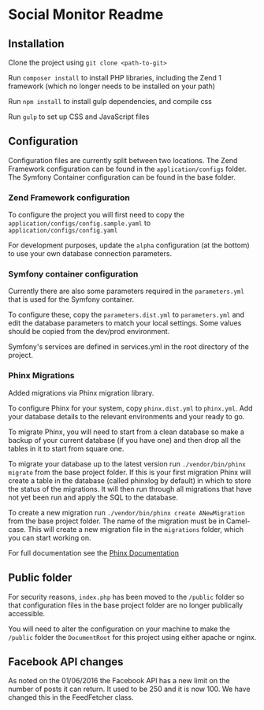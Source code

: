 # Social Monitor Readme

## Installation

Clone the project using `git clone <path-to-git>`

Run `composer install` to install PHP libraries, including the Zend 1 framework (which no longer needs to be installed on your path)

Run `npm install` to install gulp dependencies, and compile css

Run `gulp` to set up CSS and JavaScript files

## Configuration

Configuration files are currently split between two locations. The Zend Framework configuration can be found in the `application/configs` folder. The Symfony Container configuration can be found in the base folder.

### Zend Framework configuration

To configure the project you will first need to copy the `application/configs/config.sample.yaml` to `application/configs/config.yaml`

For development purposes, update the `alpha` configuration (at the bottom) to use your own database connection parameters.

### Symfony container configuration

Currently there are also some parameters required in the `parameters.yml` that is used for the Symfony container.

To configure these, copy the `parameters.dist.yml` to `parameters.yml` and edit the database parameters to match your local settings. Some values should be copied from the dev/prod environment.

Symfony's services are defined in services.yml in the root directory of the project.

### Phinx Migrations

Added migrations via Phinx migration library.

To configure Phinx for your system, copy `phinx.dist.yml` to `phinx.yml`. Add your database details to the relevant environments and your ready to go.

To migrate Phinx, you will need to start from a clean database so make a backup of your current database (if you have one) and then drop all the tables in it to start from square one.

To migrate your database up to the latest version run `./vendor/bin/phinx migrate` from the base project folder. If this is your first migration Phinx will create a table in the database (called phinxlog by default) in which to store the status of the migrations. It will then run through all migrations that have not yet been run and apply the SQL to the database.

To create a new migration run `./vendor/bin/phinx create ANewMigration` from the base project folder. The name of the migration must be in Camel-case. This will create a new migration file in the `migrations` folder, which you can start working on.

For full documentation see the [Phinx Documentation](http://docs.phinx.org/en/latest/)

## Public folder

For security reasons, `index.php` has been moved to the `/public` folder so that configuration files in the base project folder are no longer publically accessible.

You will need to alter the configuration on your machine to make the `/public` folder the `DocumentRoot` for this project using either apache or nginx.

## Facebook API changes

As noted on the 01/06/2016 the Facebook API has a new limit on the number of posts it can return. It used to be 250 and it is now 100. We have changed this in the FeedFetcher class.